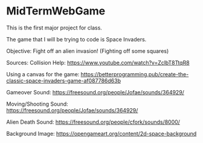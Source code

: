 # MidTermWebGame

This is the first major project for class.

The game that I will be trying to code is Space Invaders.


Objective: Fight off an alien invasion! (Fighting off some squares)

Sources:
Collision Help: https://www.youtube.com/watch?v=ZclbT8TtqR8

Using a canvas for the game: https://betterprogramming.pub/create-the-classic-space-invaders-game-af087786d63b

Gameover Sound: https://freesound.org/people/Jofae/sounds/364929/

Moving/Shooting Sound: https://freesound.org/people/Jofae/sounds/364929/

Alien Death Sound: https://freesound.org/people/cfork/sounds/8000/

Background Image: https://opengameart.org/content/2d-space-background
